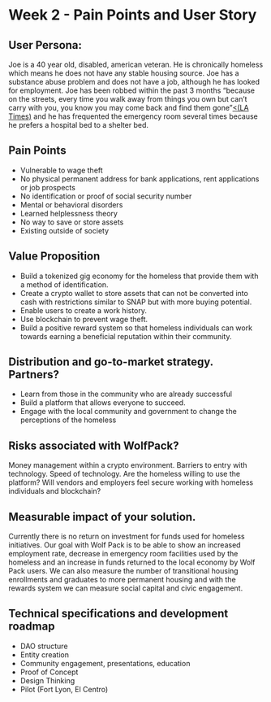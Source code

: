 # Week 2 - Pain Points and User Story

## User Persona:
Joe is a 40 year old, disabled, american veteran. He is chronically homeless which means he does not have any stable housing source. Joe has a substance abuse problem and does not have a job, although he has looked for employment. Joe has been robbed within the past 3 months “because on the streets, every time you walk away from things you own but can’t carry with you, you know you may come back and find them gone”<a href= "https://www.latimes.com/california/story/2020-02-29/homeless-population-stolen-possessions-cleaning-sweep"><(LA Times)</a> and he has frequented the emergency room several times because he prefers a hospital bed to a shelter bed. 

## Pain Points
- Vulnerable to wage theft 
- No physical permanent address for bank applications, rent applications or job prospects
- No identification or proof of social security number
- Mental or behavioral disorders
- Learned helplessness theory
- No way to save or store assets
- Existing outside of society

## Value Proposition
- Build a tokenized gig economy for the homeless that provide them with a method of identification.
- Create a crypto wallet to store assets that can not be converted into cash with restrictions similar to SNAP but with more buying potential.
- Enable users to create a work history.
- Use blockchain to prevent wage theft.
- Build a positive reward system so that homeless individuals can work towards earning a beneficial reputation within their community.

## Distribution and go-to-market strategy. Partners?
- Learn from those in the community who are already successful
- Build a platform that allows everyone to succeed.
- Engage with the local community and government to change the perceptions of the homeless 


## Risks associated with WolfPack?
Money management within a crypto environment. Barriers to entry with technology. Speed of technology. Are the homeless willing to use the platform? Will vendors and employers feel secure working with homeless individuals and blockchain?


## Measurable impact of your solution.
Currently there is no return on investment for funds used for homeless initiatives. Our goal with Wolf Pack is to be able to show an increased employment rate, decrease in emergency room facilities used by the homeless and an increase in funds returned to the local economy by Wolf Pack users. We can also measure the number of transitional housing enrollments and graduates to more permanent housing and with the rewards system we can measure social capital and civic engagement. 


## Technical specifications and development roadmap
- DAO structure
- Entity creation
- Community engagement, presentations, education
- Proof of Concept
- Design Thinking
- Pilot (Fort Lyon, El Centro)
